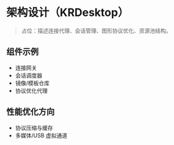# 架构设计（KRDesktop）

> 占位：描述连接代理、会话管理、图形协议优化、资源池结构。

## 组件示例
- 连接网关
- 会话调度器
- 镜像/模板仓库
- 协议优化代理

## 性能优化方向
- 协议压缩与缓存
- 多媒体/USB 虚拟通道

